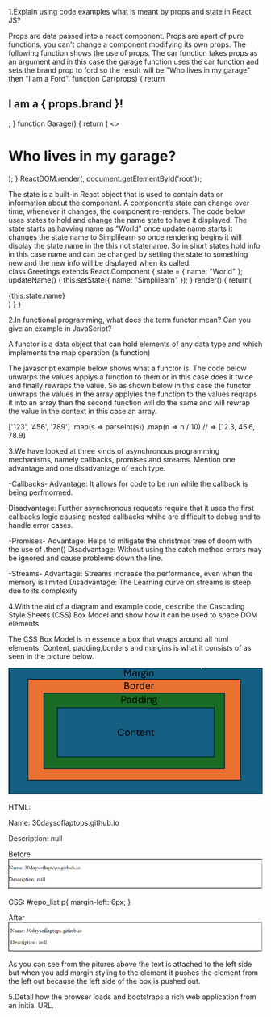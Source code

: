 1.Explain using code examples what is meant by props and state in
React JS?

Props are data passed into a react component. Props are apart of pure functions, you can't change a component modifying its own props.
The following function shows the use of props.
The car function takes props as an argument and in this case the garage function uses the car function and sets the brand prop to ford so the result will be "Who lives in my garage" then "I am a Ford".
function Car(props) {
return <h2>I am a { props.brand }!</h2>;
}
function Garage() {
return (
<>
<h1>Who lives in my garage?</h1>
<Car brand="Ford" />
</>
);
}
ReactDOM.render(<Garage />, document.getElementById('root'));

The state is a built-in React object that is used to contain data or information about the component. A component’s state can change over time; whenever it changes, the component re-renders.
The code below uses states to hold and change the name state to have it displayed.
The state starts as havving name as "World" once update name starts it changes the state name to Simplilearn so once rendering begins it will display the state name in the this not statename. So in short states hold info in this case name and can be changed by setting the state to something new and the new info will be displayed when its called.  
class Greetings extends React.Component {
  state = {
    name: "World"
  };
  updateName() {
    this.setState({ name: "Simplilearn" });
  }
  render() {
      return(
          <div>{this.state.name}</div>
      )
  }
}


2.In functional programming, what does the term functor mean? Can you give
an example in JavaScript?

A functor is a data object that can hold elements of any data type and which
implements the map operation (a function)

The javascript example below shows what a functor is. The code below unwarps the values applys a function to them or in this case does it twice and finally rewraps the value. So as shown below in this case the functor unwraps the values in the array applyies the function to the values reqraps it into an array then the second function will do the same and will rewrap the value in the context in this case an array. 

['123', '456', '789']
.map(s => parseInt(s))
.map(n => n / 10) // => [12.3, 45.6, 78.9]


3.We have looked at three kinds of asynchronous programming mechanisms, namely callbacks, promises and streams. Mention one advantage and one disadvantage of each type.

-Callbacks-
Advantage:
It allows for code to be run while the callback is being perfmormed. 

Disadvantage:
Further asynchronous requests require that it uses the first callbacks logic causing nested callbacks whihc are difficult to debug and to handle error cases.

-Promises-
Advantage:
Helps to mitigate the christmas tree of doom with the use of .then()
Disadvantage:
Without using the catch method errors may be ignored and cause problems down the line.

-Streams-
Advantage:
Streams increase the performance, even when the memory is limited
Disadvantage:
The Learning curve on streams is steep due to its complexity 

4.With the aid of a diagram and example code, describe the Cascading Style Sheets (CSS) Box Model and show how it can be used to space DOM elements

The CSS Box Model is in essence a box that wraps around all html elements. Content, padding,borders and margins is what it consists of as seen in the picture below.


 ![css_box_model](css_box_model.png)



 HTML:
<!DOCTYPE HTML>
<html lang="en">
<head>    
 <meta charset="UTF-8">   
<div>
<p>Name: 30daysoflaptops.github.io</p>
<p>Description: null</p>
</div>   
</body>
</html>

Before
![box_model_1](box_model_1.png)

CSS:
#repo_list p{
    margin-left: 6px;
}


After
![box_model_2](box_model_2.png)

As you can see from the pitures above the text is attached to the left side but when you add margin styling to the element it pushes the element from the left out because the left side of the box is pushed out.

5.Detail how the browser loads and bootstraps a rich web application from an initial URL.